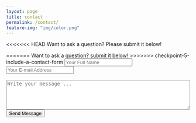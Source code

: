 ```yaml
---
layout: page
title: contact
permalink: /contact/
feature-img: "img/color.png"
---
```


<<<<<<< HEAD
Want to ask a question? Please submit it below!
<form action="https://getsimpleform.com/messages?form_api_token=fe089587b0ec039c8232e3dbb4f13dde" method="post">
  <!-- the redirect_to is optional, the form will redirect to the referrer on submission -->
=======
Want to ask a question? submit it below!
<form action="https://getsimpleform.com/messages?form_api_token=fe089587b0ec039c8232e3dbb4f13dde" method="post">
  <!-- the redirect_to is optional, the form will redirect to the referrer on submission  -->
>>>>>>> checkpoint-5-include-a-contact-form
  <input type='hidden' name='redirect_to' value='http://estephens6.github.io/thank-you/' />
  <input type='text' name='name' placeholder='Your Full Name' />
  <input type='email' name='email' placeholder='Your E-mail Address' />
  <br>
  <br>
  <textarea name='message' rows="5" cols="60" placeholder='Write your message ...'></textarea>
  <br>
  <input type='submit' value='Send Message' />
</form>



